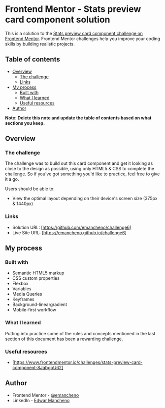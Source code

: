 # Frontend Mentor - Stats preview card component solution

This is a solution to the [Stats preview card component challenge on Frontend Mentor](https://www.frontendmentor.io/challenges/stats-preview-card-component-8JqbgoU62). Frontend Mentor challenges help you improve your coding skills by building realistic projects. 

## Table of contents

- [Overview](#overview)
  - [The challenge](#the-challenge)
  - [Links](#links)
- [My process](#my-process)
  - [Built with](#built-with)
  - [What I learned](#what-i-learned)
  - [Useful resources](#useful-resources)
- [Author](#author)


**Note: Delete this note and update the table of contents based on what sections you keep.**

## Overview

### The challenge

The challenge was to build out this card component and get it looking as close to the design as possible, using only HTML5 & CSS to complete the challenge. So if you've got something you'd like to practice, feel free to give it a go.

Users should be able to:

- View the optimal layout depending on their device's screen size (375px & 1440px)

### Links

- Solution URL: [https://github.com/emancheno/challenge6]
- Live Site URL: [https://emancheno.github.io/challenge6]

## My process

### Built with

- Semantic HTML5 markup
- CSS custom properties
- Flexbox
- Variables
- Media Queries
- Keyframes
- Background-lineargradient
- Mobile-first workflow


### What I learned

Putting into practice some of the rules and concepts mentioned in the last section of this document has been a rewarding challenge.

### Useful resources

- [https://www.frontendmentor.io/challenges/stats-preview-card-component-8JqbgoU62]

## Author

- Frontend Mentor - [@emancheno](https://www.frontendmentor.io/profile/emancheno)
- LinkedIn - [Edwar Mancheno](https://www.linkedin.com/in/emancheno/)



